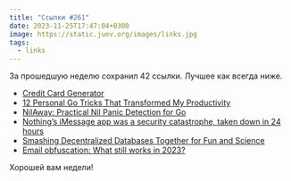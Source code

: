 ```yaml
---
title: "Ссылки #261"
date: 2023-11-25T17:47:04+0300
image: https://static.juev.org/images/links.jpg
tags: 
  - links
---
```


За прошедшую неделю сохранил 42 ссылки. Лучшее как всегда ниже.

- [Credit Card Generator](https://cardgenerator.org/)
- [12 Personal Go Tricks That Transformed My Productivity](https://blog.devtrovert.com/p/12-personal-go-tricks-that-transformed)
- [NilAway: Practical Nil Panic Detection for Go](https://www.uber.com/en-NL/blog/nilaway-practical-nil-panic-detection-for-go/)
- [Nothing’s iMessage app was a security catastrophe, taken down in 24 hours](https://arstechnica.com/gadgets/2023/11/nothings-imessage-app-was-a-security-catastrophe-taken-down-in-24-hours/)
- [Smashing Decentralized Databases Together for Fun and Science](https://dolthub.com/blog/2023-11-20-smashing-decentralized-databases-together-for-fun-and-science/)
- [Email obfuscation: What still works in 2023?](https://spencermortensen.com/articles/email-obfuscation/)

Хорошей вам недели!
